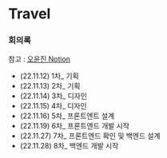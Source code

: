 # Travel

### 회의록
참고 : [오윤진 Notion](https://darkened-crest-275.notion.site/Travel-f51001409d954a5696e9f4524d13bbba)

- (22.11.12) 1차_ 기획
- (22.11.13) 2차_ 기획
- (22.11.14) 3차_ 디자인
- (22.11.15) 4차_ 디자인
- (22.11.16) 5차_ 프론트엔트 설계
- (22.11.19) 6차_ 프론트엔드 개발 시작
- (22.11.27) 7차_ 프론트엔드 확인 및 백엔드 설계
- (22.11.28) 8차_ 백엔드 개발 시작
